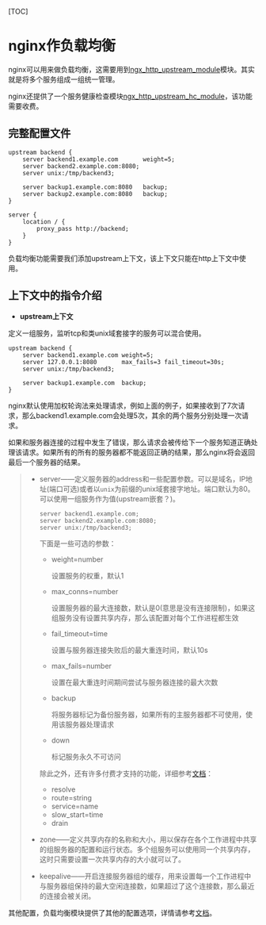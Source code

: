 [TOC]

# nginx作负载均衡

nginx可以用来做负载均衡，这需要用到[ngx_http_upstream_module](http://nginx.org/en/docs/http/ngx_http_upstream_module.html)模块。其实就是将多个服务组成一组统一管理。

nginx还提供了一个服务健康检查模块[ngx_http_upstream_hc_module](http://nginx.org/en/docs/http/ngx_http_upstream_hc_module.html)，该功能需要收费。



## 完整配置文件

```
upstream backend {
    server backend1.example.com       weight=5;
    server backend2.example.com:8080;
    server unix:/tmp/backend3;

    server backup1.example.com:8080   backup;
    server backup2.example.com:8080   backup;
}

server {
    location / {
        proxy_pass http://backend;
    }
}
```

负载均衡功能需要我们添加upstream上下文，该上下文只能在http上下文中使用。



## 上下文中的指令介绍

- **upstream上下文**

定义一组服务，监听tcp和类unix域套接字的服务可以混合使用。

```
upstream backend {
    server backend1.example.com weight=5;
    server 127.0.0.1:8080       max_fails=3 fail_timeout=30s;
    server unix:/tmp/backend3;

    server backup1.example.com  backup;
}
```

nginx默认使用加权轮询法来处理请求，例如上面的例子，如果接收到了7次请求，那么backend1.example.com会处理5次，其余的两个服务分别处理一次请求。

如果和服务器连接的过程中发生了错误，那么请求会被传给下一个服务知道正确处理该请求。如果所有的所有的服务器都不能返回正确的结果，那么nginx将会返回最后一个服务器的结果。

> - server——定义服务器的address和一些配置参数。可以是域名，IP地址(端口可选)或者以`unix`为前缀的unix域套接字地址。端口默认为80。可以使用一组服务作为值(upstream嵌套？)。
>
>   ```
>   server backend1.example.com;
>   server backend2.example.com:8080;
>   server unix:/tmp/backend3;
>   ```
>
>   下面是一些可选的参数：
>
>   - weight=number
>
>     设置服务的权重，默认1
>
>   - max_conns=number
>
>     设置服务器的最大连接数，默认是0(意思是没有连接限制)，如果这组服务没有设置共享内存，那么该配置对每个工作进程都生效
>
>   - fail_timeout=time
>
>     设置与服务器连接失败后的最大重连时间，默认10s
>
>   - max_fails=number
>
>     设置在最大重连时间期间尝试与服务器连接的最大次数
>
>   - backup
>
>     将服务器标记为备份服务器，如果所有的主服务器都不可使用，使用该服务器处理请求
>
>   - down
>
>     标记服务永久不可访问
>
>   除此之外，还有许多付费才支持的功能，详细参考[文档](http://nginx.org/en/docs/http/ngx_http_upstream_module.html#server)：
>
>   - resolve
>   - route=string
>   - service=name
>   - slow_start=time
>   - drain
>
> - zone——定义共享内存的名称和大小，用以保存在各个工作进程中共享的组服务器的配置和运行状态。多个组服务可以使用同一个共享内存，这时只需要设置一次共享内存的大小就可以了。
>
> - keepalive——开启连接服务器组的缓存，用来设置每一个工作进程中与服务器组保持的最大空闲连接数，如果超过了这个连接数，那么最近的连接会被关闭。

其他配置，负载均衡模块提供了其他的配置选项，详情请参考[文档](http://nginx.org/en/docs/http/ngx_http_upstream_module.html)。